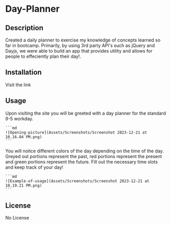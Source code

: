# Day-Planner

## Description

Created a daily planner to exercise my knowledge of concepts learned so far in bootcamp. Primarily, by using 3rd party API's such as jQuery and Dayjs, we were able to build an app that provides utility and allows for people to effeciently plan their day!.


## Installation

Visit the link

## Usage

Upon visiting the site you will be greeted with a day planner for the standard 9-5 workday. 

    ```md
    ![Opening-picture](Assets/Screenshots/Screenshot 2023-12-21 at 10.16.04 PM.png)
    ```

You will noitce different colors of the day depending on the time of the day. Greyed out portions represent the past, red portions represent the present and green portions represent the future. Fill out the necessary time slots and keep track of your day!

    ```md
    ![Example-of-usage](Assets/Screenshots/Screenshot 2023-12-21 at 10.19.21 PM.png)
    ```

## License

No License